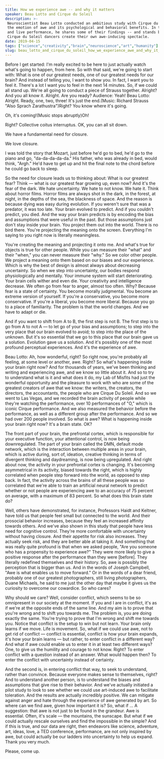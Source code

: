 ```yaml
---
title: How we experience awe -- and why it matters
speaker: Beau Lotto and Cirque du Soleil
description: >-
 Neuroscientist Beau Lotto conducted an ambitious study with Cirque du Soleil on
 the emotion of awe and its psychological and behavioral benefits. In this talk
 and live performance, he shares some of their findings -- and stands back as
 Cirque du Soleil dancers create their own awe-inducing spectacle.
date: 2019-04-15
tags: ["science","creativity","brain","neuroscience","art","humanity"]
slug: beau_lotto_and_cirque_du_soleil_how_we_experience_awe_and_why_it_matters
---
```


Before I get started: I'm really excited to be here to just actually watch what's going to
happen, from here. So with that said, we're going to start with: What is one of our
greatest needs, one of our greatest needs for our brain? And instead of telling you, I
want to show you. In fact, I want you to feel it. There's a lot I want you to feel in the
next 14 minutes. So, if we could all stand up. We're all going to conduct a piece of
Strauss together. Alright? And you all know it. Alright. Are you ready? Audience: Yeah!
Beau Lotto: Alright. Ready, one, two, three! It's just the end.(Music: Richard Strauss
"Also Sprach Zarathustra")Right? You know where it's going.

Oh, it's coming!(Music stops abruptly)Oh!

Right? Collective coitus interruptus. OK, you can all sit down.

We have a fundamental need for closure.

We love closure.

I was told the story that Mozart, just before he'd go to bed, he'd go to the piano and go,
"da-da-da-da-da." His father, who was already in bed, would think, "Argh." He'd have to
get up and hit the final note to the chord before he could go back to sleep.

So the need for closure leads us to thinking about: What is our greatest fear? Think —
what is our greatest fear growing up, even now? And it's the fear of the dark. We hate
uncertainty. We hate to not know. We hate it. Think about horror films. Horror films are
always shot in the dark, in the forest, at night, in the depths of the sea, the blackness
of space. And the reason is because dying was easy during evolution. If you weren't sure
that was a predator, it was too late. Your brain evolved to predict. And if you couldn't
predict, you died. And the way your brain predicts is by encoding the bias and assumptions
that were useful in the past. But those assumptions just don't stay inside your brain. You
project them out into the world. There is no bird there. You're projecting the meaning
onto the screen. Everything I'm saying to you right now is literally meaningless.

You're creating the meaning and projecting it onto me. And what's true for objects is true
for other people. While you can measure their "what" and their "when," you can never
measure their "why." So we color other people. We project a meaning onto them based on our
biases and our experience. Which is why the best of design is almost always about
decreasing uncertainty. So when we step into uncertainty, our bodies respond
physiologically and mentally. Your immune system will start deteriorating. Your brain
cells wither and even die. Your creativity and intelligence decrease. We often go from
fear to anger, almost too often. Why? Because fear is a state of certainty. You become
morally judgmental. You become an extreme version of yourself. If you're a conservative,
you become more conservative. If you're a liberal, you become more liberal. Because you go
to a place of familiarity. The problem is that the world changes. And we have to adapt or
die.

And if you want to shift from A to B, the first step is not B. The first step is to go
from A to not A — to let go of your bias and assumptions; to step into the very place that
our brain evolved to avoid; to step into the place of the unknown. But it's so essential
that we go to this place that our brain gave us a solution. Evolution gave us a solution.
And it's possibly one of the most profound perceptual experiences. And it's the experience
of awe.

Beau Lotto: Ah, how wonderful, right? So right now, you're probably all feeling, at some
level or another, awe. Right? So what's happening inside your brain right now? And for
thousands of years, we've been thinking and writing and experiencing awe, and we know so
little about it. And so to try to understand what is it and what does it do, my Lab of
Misfits had just the wonderful opportunity and the pleasure to work with who are some of
the greatest creators of awe that we know: the writers, the creators, the directors, the
accountants, the people who are Cirque Du Soleil. And so we went to Las Vegas, and we
recorded the brain activity of people while they're watching the performance, over 10
performances of "O," which is iconic Cirque performance. And we also measured the behavior
before the performance, as well as a different group after the performance. And so we had
over 200 people involved. So what is awe? What is happening inside your brain right now?
It's a brain state. OK?

The front part of your brain, the prefrontal cortex, which is responsible for your
executive function, your attentional control, is now being downregulated. The part of your
brain called the DMN, default mode network, which is the interaction between multiple
areas in your brain, which is active during, sort of, ideation, creative thinking in terms
of divergent thinking and daydreaming, is now being upregulated. And right about now, the
activity in your prefrontal cortex is changing. It's becoming asymmetrical in its
activity, biased towards the right, which is highly correlated when people step forward
into the world, as opposed to step back. In fact, the activity across the brains of all
these people was so correlated that we're able to train an artificial neural network to
predict whether or not people are experiencing awe to an accuracy of 75 percent on
average, with a maximum of 83 percent. So what does this brain state do?

Well, others have demonstrated, for instance, Professors Haidt and Keltner, have told us
that people feel small but connected to the world. And their prosocial behavior increases,
because they feel an increased affinity towards others. And we've also shown in this study
that people have less need for cognitive control. They're more comfortable with
uncertainty without having closure. And their appetite for risk also increases. They
actually seek risk, and they are better able at taking it. And something that was really
quite profound is that when we asked people, "Are you someone who has a propensity to
experience awe?" They were more likely to give a positive response after the performance
than they were [before]. They literally redefined themselves and their history. So, awe is
possibly the perception that is bigger than us. And in the words of Joseph Campbell, "Awe
is what enables us to move forward." Or in the words of a dear friend, probably one of our
greatest photographers, still living photographers, Duane Michaels, he said to me just the
other day that maybe it gives us the curiosity to overcome our cowardice. So who
cares?

Why should we care? Well, consider conflict, which seems to be so omnipresent in our
society at the moment. If you and I are in conflict, it's as if we're at the opposite ends
of the same line. And my aim is to prove that you're wrong and to shift you towards me.
The problem is, you are doing exactly the same. You're trying to prove that I'm wrong and
shift me towards you. Notice that conflict is the setup to win but not learn. Your brain
only learns if we move. Life is movement. So, what if we could use awe, not to get rid of
conflict — conflict is essential, conflict is how your brain expands, it's how your brain
learns — but rather, to enter conflict in a different way? And what if awe could enable us
to enter it in at least two different ways? One, to give us the humility and courage to
not know. Right? To enter conflict with a question instead of an answer. What would happen
then? To enter the conflict with uncertainty instead of certainty.

And the second is, in entering conflict that way, to seek to understand, rather than
convince. Because everyone makes sense to themselves, right? And to understand another
person, is to understand the biases and assumptions that give rise to their behavior. And
we've actually initiated a pilot study to look to see whether we could use art-induced awe
to facilitate toleration. And the results are actually incredibly positive. We can
mitigate against anger and hate through the experience of awe generated by art. So where
can we find awe, given how important it is? So, what if ... A suggestion: that awe is not
just to be found in the grandeur. Awe is essential. Often, it's scale — the mountains, the
sunscape. But what if we could actually rescale ourselves and find the impossible in the
simple? And if this is true, and our data are right, then endeavors like science,
adventure, art, ideas, love, a TED conference, performance, are not only inspired by awe,
but could actually be our ladders into uncertainty to help us expand. Thank you very
much.

Please, come up.

<!--
ad_duration=3.33
comment_count=12
event="TED2019"
external_start_time=0
has_talk_citation=1
intro_duration=11.82
is_subtitle_required="False"
is_talk_featured="True"
language="en"
language_swap="False"
native_language="en"
number_of_related_talks=6
number_of_speakers=2
number_of_subtitled_videos=21
number_of_tags=6
number_of_talk_download_languages=21
number_of_talk_more_resources=2
number_of_talk_recommendations=0
number_of_talks_take_actions=1
post_ad_duration=0.83
published_timestamp="2019-10-25 14:56:04"
recording_date="2019-04-15"
speaker_description="Neuroscientist"
speaker_is_published=1
speaker_name="Beau Lotto and Cirque du Soleil"
talk_name="How we experience awe -- and why it matters"
talks_tags=["science","creativity","brain","neuroscience","art","humanity"]
url_photo_speaker="https://pe.tedcdn.com/images/ted/09e97469c6f60491ee8071bc2aff46e94461f340_254x191.jpg"
url_photo_talk="https://s3.amazonaws.com/talkstar-photos/uploads/f812b563-05ee-49ee-873d-04b305831e9b/BeauLotto_2019-embed.jpg"
url_webpage="https://www.ted.com/talks/beau_lotto_and_cirque_du_soleil_how_we_experience_awe_and_why_it_matters"
video_type_name="TED Stage Talk"
-->